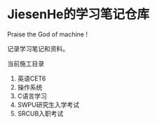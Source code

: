 # JiesenHe的学习笔记仓库

Praise the God of machine !

记录学习笔记和资料。

当前施工目录

1. 英语CET6
2. 操作系统
3. C语言学习
4. SWPU研究生入学考试
5. SRCUB入职考试

